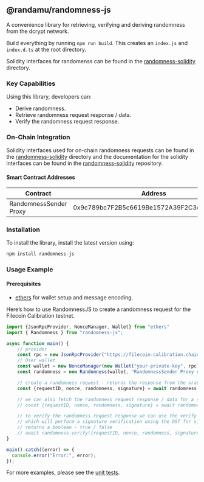## @randamu/randomness-js

A convenience library for retrieving, verifying and deriving randomness from the dcrypt network.

Build everything by running `npm run build`. This creates an `index.js` and `index.d.ts` at the root directory.

Solidity interfaces for randomenss can be found in the [randomness-solidity](./randomness-solidity) directory.

### Key Capabilities

Using this library, developers can:

* Derive randomness.
* Retrieve randomness request response / data.
* Verify the randomness request response.


### On-Chain Integration

Solidity interfaces used for on-chain randomness requests can be found in the [randomness-solidity](./randomness-solidity) directory and the documentation for the solidity interfaces can be found in the [randomness-solidity](github.com/randa-mu/randomness-solidity.git) repository.

#### Smart Contract Addresses

| Contract        | Address | Network          |
|-----------------|---------|------------------|
| RandomnessSender Proxy | 0x9c789bc7F2B5c6619Be1572A39F2C3d6f33001dC   | Filecoin Calibnet |


### Installation

To install the library, install the latest version using:

```sh
npm install randomness-js
```

### Usage Example

#### Prerequisites

* [ethers](https://www.npmjs.com/package/ethers) for wallet setup and message encoding.

Here’s how to use RandomnessJS to create a randomness request for the Filecoin Calibration testnet.

```js
import {JsonRpcProvider, NonceManager, Wallet} from "ethers"
import { Randomness } from "randomness-js";

async function main() {
    // provider
    const rpc = new JsonRpcProvider("https://filecoin-calibration.chainup.net/rpc/v1")
    // User wallet
    const wallet = new NonceManager(new Wallet("your-private-key", rpc))
    const randomness = new Randomness(wallet, "RandomnessSender Proxy contract address from above table")

    // create a randomness request - returns the response from the oracle
    const {requestID, nonce, randomness, signature} = await randomness.requestRandomness();

    // we can also fetch the randomness request response / data for a specific request id
    // const {requestID, nonce, randomness, signature} = await randomness.fetchRandomnessRequest(<requestID input here>);

    // to verify the randomness request response we can use the verify function
    // which will perform a signature verification using the DST for signature generation and the unique request nonce
    // returns a boolean - true / false
    // await randomness.verify({requestID, nonce, randomness, signature})
}

main().catch((error) => {
  console.error("Error:", error);
});
```

For more examples, please see the [unit tests](./test/randomness.test.ts).